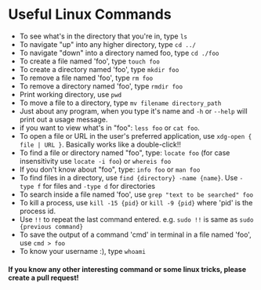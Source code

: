 # Useful Linux Commands

- To see what's in the directory that you're in, type ```ls```
- To navigate "up" into any higher directory, type ```cd ../```
- To navigate "down" into a directory named foo, type ```cd ./foo```
- To create a file named 'foo', type ```touch foo```
- To create a directory named 'foo', type ```mkdir foo```
- To remove a file named 'foo', type ```rm foo```
- To remove a directory named 'foo', type ```rmdir foo```
- Print working directory, use ```pwd```
- To move a file to a directory, type ```mv filename directory_path```
- Just about any program, when you type it's name and ```-h``` or ```--help``` will print out a usage message.
- if you want to view what's in "foo":
  `less foo` or `cat foo`.
- To open a file or URL in the user's preferred application, use ```xdg-open { file | URL }```. Basically works like a double-click!!
- To find a file or directory named "foo", type:
  ```locate foo``` (for case insensitivity use `locate -i foo`) or ```whereis foo```
- If you don't know about "foo", type:
  ```info foo``` or ```man foo```
- To find files in a directory, use ```find {directory} -name {name}```.
  Use ```-type f``` for files and ```-type d``` for directories
- To search inside a file named 'foo', use ```grep "text to be searched" foo```
- To kill a process, use ```kill -15 {pid}``` or ```kill -9 {pid}``` where 'pid' is the process id.
- Use ```!!``` to repeat the last command entered. e.g. ```sudo !!``` is same as ```sudo {previous command}```
- To save the output of a command 'cmd' in terminal in a file named 'foo', use ```cmd > foo```
- To know your username :), type ```whoami```

#### If you know any other interesting command or some linux tricks, please create a pull request!
